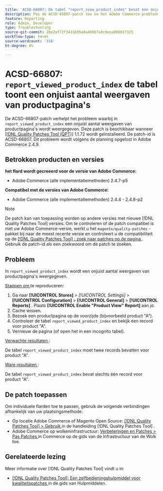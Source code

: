 ```yaml
---
title: 'ACSD-66807: De tabel "report_view_product_index" bevat een onjuiste telling van de weergaven van de productpagina'
description: Pas de ACSD-66807-patch toe om het Adobe Commerce-probleem te verhelpen, waarbij de tabel ` report_view_product_index` een onjuiste telling van de weergaven van de productpagina weergeeft.
feature: Reporting
role: Admin, Developer
type: Troubleshooting
source-git-commit: 2be2af72f3431b95a8a4b0b7a8c9eea906637325
workflow-type: tm+mt
source-wordcount: '316'
ht-degree: 0%

---
```



# ACSD-66807: `report_viewed_product_index` de tabel toont een onjuist aantal weergaven van productpagina&#39;s

De ACSD-66807-patch verhelpt het probleem waarbij in `report_viewed_product_index` een onjuist aantal weergaven van productpagina&#39;s wordt weergegeven. Deze patch is beschikbaar wanneer [[!DNL Quality Patches Tool (QPT)]](/help/tools/quality-patches-tool/quality-patches-tool-to-self-serve-quality-patches.md) 1.1.72 wordt geïnstalleerd. De patch-id is ACSD-66807. Dit probleem wordt volgens de planning opgelost in Adobe Commerce 2.4.9.

## Betrokken producten en versies

**het flard wordt gecreeerd voor de versie van Adobe Commerce:**

* Adobe Commerce (alle implementatiemethoden) 2.4.7-p5

**Compatibel met de versies van Adobe Commerce:**

* Adobe Commerce (alle implementatiemethoden) 2.4.4 - 2.4.8-p2

>[!NOTE]
>
>De patch kan van toepassing worden op andere versies met nieuwe [!DNL Quality Patches Tool] versies. Om te controleren of de patch compatibel is met uw Adobe Commerce-versie, werkt u het `magento/quality-patches` -pakket bij naar de meest recente versie en controleert u de compatibiliteit op de [[!DNL Quality Patches Tool] : zoek naar patches op de pagina ](https://experienceleague.adobe.com/tools/commerce-quality-patches/index.html) . Gebruik de patch-id als een zoekwoord om de patch te zoeken.

## Probleem

In `report_viewed_product_index` wordt een onjuist aantal weergaven van productpagina&#39;s weergegeven.

<u> Stappen om </u> te reproduceren:

1. Ga naar **[!UICONTROL Stores]** > *[!UICONTROL Settings]* > **[!UICONTROL Configuration]** > **[!UICONTROL General]** > **[!UICONTROL Reports]** . Plaats **[!UICONTROL Enable "Product View" Report]** aan *ja*.
1. Cache wissen.
1. Bezoek een productpagina op de voorzijde (bijvoorbeeld product &quot;A&quot;).
1. Controleer de tabel `report_viewed_product_index` en bekijk een record voor product &quot;A&quot;.
1. Vernieuw de pagina (of open het in een incognito tabel).

<u> Verwachte resultaten </u>:

De tabel `report_viewed_product_index` moet twee records bevatten voor product &quot;A&quot;.

<u> Ware resultaten </u>:

De tabel `report_viewed_product_index` bevat slechts één record voor product &quot;A&quot;.

## De patch toepassen

Om individuele flarden toe te passen, gebruik de volgende verbindingen afhankelijk van uw plaatsingsmethode:

* Op locatie Adobe Commerce of Magento Open Source: [[!DNL Quality Patches Tool] > Gebruik ](/help/tools/quality-patches-tool/usage.md) in de handleiding [!DNL Quality Patches Tool] .
* Adobe Commerce op wolkeninfrastructuur: [ Verbeteringen en Patches > Pas Patches ](https://experienceleague.adobe.com/docs/commerce-cloud-service/user-guide/develop/upgrade/apply-patches.html) in Commerce op de gids van de Infrastructuur van de Wolk toe.

## Gerelateerde lezing

Meer informatie over [!DNL Quality Patches Tool] vindt u in:

* [[!DNL Quality Patches Tool]: Een zelfbedieningshulpmiddel voor kwaliteitspatches ](/help/tools/quality-patches-tool/quality-patches-tool-to-self-serve-quality-patches.md) in de gids van Hulpmiddelen.
